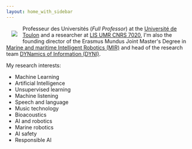 ```yaml
---
layout: home_with_sidebar
---
```

<img style="max-width: 250px; float: left; margin: 1em; overflow: auto;" src="{{ site.baseurl }}/assets/ricard_photo.jpg">

Professeur des Universités (*Full Professor*) at the [Université de Toulon](http://www.univ-tln.fr/) and a researcher at [LIS UMR CNRS 7020](http://www.lis-lab.fr/), I'm also the founding director of the Erasmus Mundus Joint Master's Degree in [Marine and maritime Intelligent Robotics (MIR)](http://www.master-mir.eu/) and head of the research team [DYNamics of Information (DYNI)](https://dyni.pages.lis-lab.fr/).

My research interests:
 - Machine Learning
 - Artificial Intelligence
 - Unsupervised learning
 - Machine listening
 - Speech and language
 - Music technology
 - Bioacoustics
 - AI and robotics
 - Marine robotics
 - AI safety
 - Responsible AI

